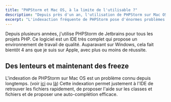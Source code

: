 ```yaml
---
title: "PHPStorm et Mac OS, à la limite de l'utilisable ?"
description: "Depuis près d'un an, l'utilisation de PHPStorm sur Mac OS est de plus en plus compliqué."
excerpt: "L'indexaction fréquente de PHPStorm pose d'énormes problèmes sur Mac OS."
---
```


Depuis plusieurs années, j'utilise PHPStorm de Jetbrains pour tous les projets PHP. Ce logiciel est un IDE très complet qui propose un environnement de travail de qualité.
Auparavant sur Windows, cela fait bientôt 4 ans que je suis sur Apple, avec plus ou moins de réussite. 

## Des lenteurs et maintenant des freeze

L'indexation de PHPStorm sur Mac OS est un problème connu depuis longtemps. (voir [ici](https://intellij-support.jetbrains.com/hc/en-us/community/posts/360010117759-PHPStorm-2020-3-very-slow) ou [là](https://stitcher.io/blog/phpstorm-performance))
Cette indexation permet justement à l'IDE de retrouver les fichiers rapidement, de proposer l'aide sur les classes et fichiers et de proposer une auto-complétion
efficace.
